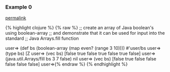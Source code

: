 ### Example 0
[permalink](#example-0)

{% highlight clojure %}
{% raw %}
;; create an array of Java boolean's using boolean-array
;; and demonstrate that it can be used for input into the standard
;; Java Arrays.fill function

user=> (def bs (boolean-array (map even? (range 3 10))))
#'user/bs
user=> (type bs)
[Z
user=> (vec bs)
[false true false true false true false]
user=> (java.util.Arrays/fill bs 3 7 false)
nil
user=> (vec bs)
[false true false false false false false]
user=>{% endraw %}
{% endhighlight %}


